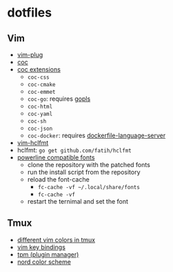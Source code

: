 # dotfiles

## Vim

- [vim-plug](https://github.com/junegunn/vim-plug)
- [coc](https://github.com/neoclide/coc.nvim)
- [coc extensions](https://github.com/neoclide/coc.nvim/wiki/Using-coc-extensions#implemented-coc-extensions)
	- `coc-css`
	- `coc-cmake`
	- `coc-emmet`
	- `coc-go`: requires [gopls](https://github.com/golang/tools/tree/master/gopls)
	- `coc-html`
	- `coc-yaml`
  - `coc-sh`
  - `coc-json`
  - `coc-docker`: requires [dockerfile-language-server](https://github.com/rcjsuen/dockerfile-language-server-nodejs)
- [vim-hclfmt](https://github.com/fatih/vim-hclfmt)
- hclfmt: `go get github.com/fatih/hclfmt`
- [powerline compatible fonts](https://powerline.readthedocs.io/en/master/installation/linux.html#fonts-installation)
  - clone the repository with the patched fonts
  - run the install script from the repository
  - reload the font-cache
    - `fc-cache -vf ~/.local/share/fonts`
    - `fc-cache -vf`
  - restart the ternimal and set the font

## Tmux

- [different vim colors in tmux](https://unix.stackexchange.com/a/363374)
- [vim key bindings](https://stackoverflow.com/a/24302869)
- [tpm (plugin manager)](https://github.com/tmux-plugins/tpm)
- [nord color scheme](https://www.nordtheme.com/docs/ports/tmux/installation)
